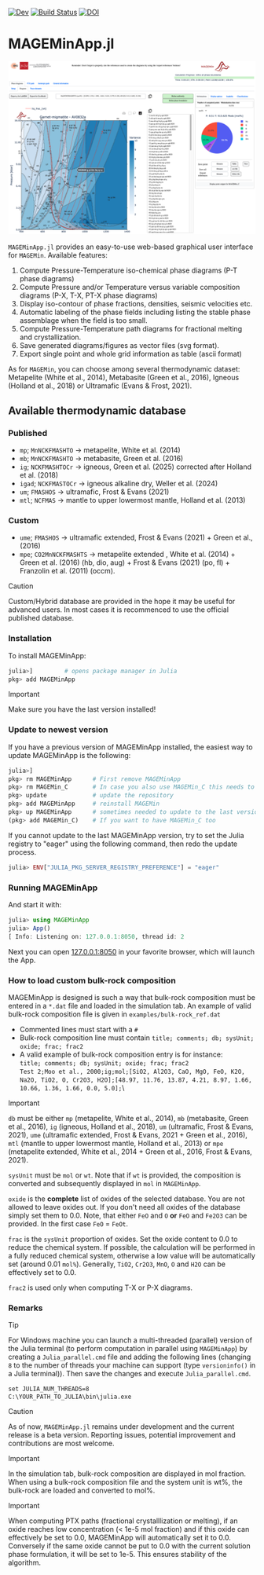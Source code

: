 [![Dev](https://img.shields.io/badge/docs-dev-blue.svg)](https://github.com/ComputationalThermodynamics/Resources)
[![Build Status](https://github.com/ComputationalThermodynamics/MAGEMinApp.jl/workflows/CI/badge.svg)](https://github.com/ComputationalThermodynamics/MAGEMinApp.jl/actions)
[![DOI](https://zenodo.org/badge/DOI/10.5281/zenodo.14590388.svg)](https://doi.org/10.5281/zenodo.14590388)
# MAGEMinApp.jl

<img src="https://raw.githubusercontent.com/ComputationalThermodynamics/repositories_pictures/main/MAGEMinApp/MAGEMin_app.png?raw=true" alt="drawing" width="820" alt="centered image"/>


`MAGEMinApp.jl` provides an easy-to-use web-based graphical user interface for `MAGEMin`. Available features:

1. Compute Pressure-Temperature iso-chemical phase diagrams (P-T phase diagrams)
2. Compute Pressure and/or Temperature versus variable composition diagrams (P-X, T-X, PT-X phase diagrams)
3. Display iso-contour of phase fractions, densities, seismic velocities etc.
4. Automatic labeling of the phase fields including listing the stable phase assemblage when the field is too small.
5. Compute Pressure-Temperature path diagrams for fractional melting and crystallization.
6. Save generated diagrams/figures as vector files (svg format).
7. Export single point and whole grid information as table (ascii format)

As for `MAGEMin`, you can choose among several thermodynamic dataset: Metapelite (White et al., 2014), Metabasite (Green et al., 2016), Igneous (Holland et al., 2018) or Ultramafic (Evans & Frost, 2021).

## Available thermodynamic database

### Published
- `mp`; `MnNCKFMASHTO` -> metapelite, White et al. (2014)
- `mb`; `MnNCKFMASHTO` -> metabasite, Green et al. (2016)
- `ig`; `NCKFMASHTOCr` ->  igneous, Green et al. (2025) corrected after Holland et al. (2018)
- `igad`; `NCKFMASTOCr` ->  igneous alkaline dry, Weller et al. (2024)
- `um`; `FMASHOS` -> ultramafic, Frost & Evans (2021)
- `mtl`; `NCFMAS` -> mantle to upper lowermost mantle, Holland et al. (2013)

### Custom
- `ume`; `FMASHOS` ->  ultramafic extended, Frost & Evans (2021) + Green et al., (2016)
- `mpe`; `CO2MnNCKFMASHTS` -> metapelite extended , White et al. (2014) + Green et al. (2016) (hb, dio, aug) + Frost & Evans (2021) (po, fl) + Franzolin et al. (2011) (occm).

> [!CAUTION]
> Custom/Hybrid database are provided in the hope it may be useful for advanced users. In most cases it is recommenced to use the official published database.

### Installation

To install MAGEMinApp:
```julia
julia>]         # opens package manager in Julia
pkg> add MAGEMinApp
```
> [!IMPORTANT] 
> Make sure you have the last version installed!

### Update to newest version

If you have a previous version of MAGEMinApp installed, the easiest way to update MAGEMinApp is the following:

```julia
julia>]
pkg> rm MAGEMinApp      # First remove MAGEMinApp
pkg> rm MAGEMin_C       # In case you also use MAGEMin_C this needs to be removed first before updating it, as MAGEMinApp is locked on the last version of MAGEMin_C
pkg> update             # update the repository
pkg> add MAGEMinApp     # reinstall MAGEMin
pkg> up MAGEMinApp      # sometimes needed to update to the last version
(pkg> add MAGEMin_C)    # If you want to have MAGEMin_C too
```

If you cannot update to the last MAGEMinApp version, try to set the Julia registry to "eager" using the following command, then redo the update process.

```julia
julia> ENV["JULIA_PKG_SERVER_REGISTRY_PREFERENCE"] = "eager"
```

### Running MAGEMinApp

And start it with:
```julia
julia> using MAGEMinApp
julia> App()
[ Info: Listening on: 127.0.0.1:8050, thread id: 2
```
Next you can open [127.0.0.1:8050](127.0.0.1:8050) in your favorite browser, which will launch the App.

### How to load custom bulk-rock composition

MAGEMinApp is designed is such a way that bulk-rock composition must be entered in a `*.dat` file and loaded in the simulation tab. An example of valid bulk-rock composition file is given in `examples/bulk-rock_ref.dat`

* Commented lines must start with a `#`
* Bulk-rock composition line must contain `title; comments; db; sysUnit; oxide; frac; frac2`
* A valid example of bulk-rock composition entry is for instance:\
`title; comments; db; sysUnit; oxide; frac; frac2`\
`Test 2;Moo et al., 2000;ig;mol;[SiO2, Al2O3, CaO, MgO, FeO, K2O, Na2O, TiO2, O, Cr2O3, H2O];[48.97, 11.76, 13.87, 4.21, 8.97, 1.66, 10.66, 1.36, 1.66, 0.0, 5.0];`\

> [!IMPORTANT] 
> `db` must be either `mp` (metapelite, White et al., 2014), `mb` (metabasite, Green et al., 2016), `ig` (igneous, Holland et al., 2018), `um` (ultramafic, Frost & Evans, 2021), `ume` (ultramafic extended, Frost & Evans, 2021 + Green et al., 2016), `mtl` (mantle to upper lowermost mantle, Holland et al., 2013) or `mpe` (metapelite extended, White et al., 2014 + Green et al., 2016, Frost & Evans, 2021).
> 
> `sysUnit` must be `mol` or `wt`. Note that if `wt` is provided, the composition is converted and subsequently displayed in `mol` in `MAGEMinApp`.
> 
> `oxide` is the **complete** list of oxides of the selected database. You are not allowed to leave oxides out. If you don't need all oxides of the database simply set them to 0.0. Note, that either `FeO` and `O` **or** `FeO` and `Fe2O3` can be provided. In the first case `FeO` = `FeOt`.
> 
> `frac` is the `sysUnit` proportion of oxides. Set the oxide content to 0.0 to reduce the chemical system. If possible, the calculation will be performed in a fully reduced chemical system, otherwise a low value will be automatically set (around 0.01 `mol%`). Generally, `TiO2`, `Cr2O3`, `MnO`, `O` and `H2O` can be effectively set to 0.0.
> 
> `frac2` is used only when computing T-X or P-X diagrams.


### Remarks

> [!TIP]
> For Windows machine you can launch a multi-threaded (parallel) version of the Julia terminal (to perform computation in parallel using `MAGEMinApp`) by creating a `Julia_parallel.cmd` file and adding the following lines (changing `8` to the number of threads your machine can support (type `versioninfo()` in a Julia terminal)). Then save the changes and execute  `Julia_parallel.cmd`.
```
set JULIA_NUM_THREADS=8
C:\YOUR_PATH_TO_JULIA\bin\julia.exe
```

> [!CAUTION]
> As of now, `MAGEMinApp.jl` remains under development and the current release is a beta version. Reporting issues, potential improvement and contributions are most welcome.

> [!IMPORTANT] 
> In the simulation tab, bulk-rock composition are displayed in mol fraction. When using a bulk-rock composition file and the system unit is wt%, the bulk-rock are loaded and converted to mol%.

> [!IMPORTANT] 
> When computing PTX paths (fractional crystalllization or melting), if an oxide reaches low concentration (< 1e-5 mol fraction) and if this oxide can effectively be set to 0.0, MAGEMinApp will automatically set it to 0.0. Conversely if the same oxide cannot be put to 0.0 with the current solution phase formulation, it will be set to 1e-5. This ensures stability of the algorithm.

